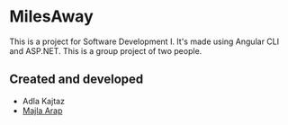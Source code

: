 # MilesAway
This is a project for Software Development I. It's made using Angular CLI and ASP.NET. This is a group project of two people.

## Created and developed
- Adla Kajtaz
- [Majla Arap](https://github.com/majla-arap)
